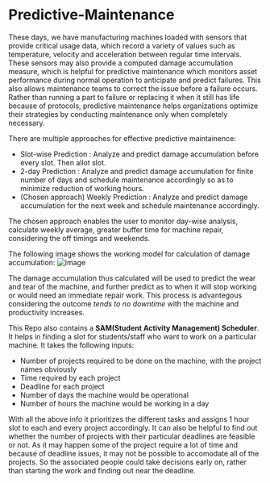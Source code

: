 # Predictive-Maintenance
These days, we have manufacturing machines loaded with sensors that provide critical usage data, which record a variety of values such as temperature, velocity and acceleration between regular time intervals. These sensors may also provide a computed damage accumulation measure, which is helpful for predictive maintenance which monitors asset performance during normal operation to anticipate and predict failures. This also allows maintenance teams to correct the issue before a failure occurs. 
Rather than running a part to failure or replacing it when it still has life because of protocols, predictive maintenance helps organizations optimize their strategies by conducting maintenance only when completely necessary.

There are multiple approaches for effective predictive maintainence:
- Slot-wise Prediction : Analyze and predict damage accumulation before every slot. Then allot slot.
- 2-day Prediction : Analyze and predict damage accumulation for finite number of days and schedule maintenance accordingly so as to minimize reduction of working hours.
- (Chosen approach) Weekly Prediction : Analyze and predict damage accumulation for the next week and schedule maintenance accordingly.

The chosen approach enables the user to monitor day-wise analysis, calculate weekly average, greater buffer time for machine repair, considering the off timings and weekends.

The following image shows the working model for calculation of damage accumulation:
![image](https://user-images.githubusercontent.com/99707960/154849880-d85d29a8-a14c-4ccc-8eed-fee6c2417b38.png)

The damage accumulation thus calculated will be used to predict the wear and tear of the machine, and further predict as to when it will stop working or would need an immediate repair work.
This process is advantegous considering the outcome _tends to no downtime_ with the machine and productivity increases.

This Repo also contains a **SAM(Student Activity Management) Scheduler**. 
It helps in finding a slot for students/staff who want to work on a particular machine. It takes the following inputs:
- Number of projects required to be done on the machine, with the project names obviously
- Time required by each project
- Deadline for each project
- Number of days the machine would be operational
- Number of hours the machine would be working in a day

With all the above info it prioritizes the different tasks and assigns 1 hour slot to each and every project accordingly. It can also be helpful to find out whether the number of projects with their particular deadlines are feasible or not. As it may happen some of the project require a lot of time and because of deadline issues, it may not be possible to accomodate all of the projects. So the associated people could take decisions early on, rather than starting the work and finding out near the deadline.

